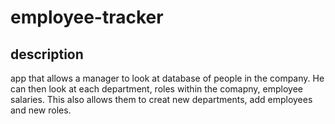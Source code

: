 # employee-tracker

## description
app that allows a manager to look at database of people in the company. He can then look at each department, roles within the comapny, employee salaries. This also allows them to creat new departments, add employees and new roles.
